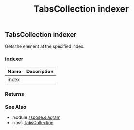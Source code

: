 ﻿---
title: TabsCollection indexer
second_title: Aspose.Diagram for Python via .NET API References
description: 
type: docs
weight: 60
url: /python-net/aspose.diagram/tabscollection/__getitem__/
is_root: false
---

## TabsCollection indexer


Gets the element at the specified index.
### Indexer
| Name | Description |
| :- | :- |
| index |  |


### Returns 




### See Also
* module [aspose.diagram](../../)
* class [TabsCollection](/diagram/python-net/aspose.diagram/tabscollection)
